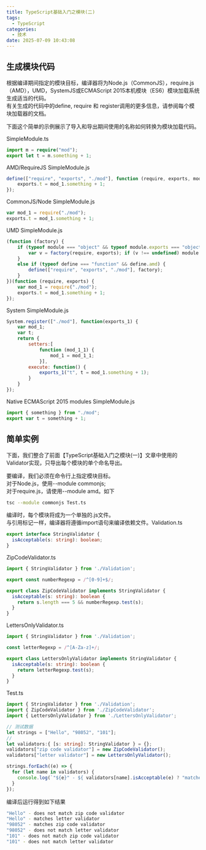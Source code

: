 ```yaml
---
title: TypeScript基础入门之模块(二)
tags:
  - TypeScript
categories:
  - 技术
date: 2025-07-09 10:43:08
---
```


## 生成模块代码

根据编译期间指定的模块目标，编译器将为Node.js（CommonJS），require.js（AMD），UMD，SystemJS或ECMAScript 2015本机模块（ES6）模块加载系统生成适当的代码。  
有关生成的代码中的define, require 和 register调用的更多信息，请参阅每个模块加载器的文档。

下面这个简单的示例展示了导入和导出期间使用的名称如何转换为模块加载代码。

SimpleModule.ts

```ts
import m = require("mod");
export let t = m.something + 1;
```

AMD/RequireJS SimpleModule.js

```js
define(["require", "exports", "./mod"], function (require, exports, mod_1) {
    exports.t = mod_1.something + 1;
});
```

CommonJS/Node SimpleModule.js

```ts
var mod_1 = require("./mod");
exports.t = mod_1.something + 1;
```

UMD SimpleModule.js

```js
(function (factory) {
    if (typeof module === "object" && typeof module.exports === "object") {
        var v = factory(require, exports); if (v !== undefined) module.exports = v;
    }
    else if (typeof define === "function" && define.amd) {
        define(["require", "exports", "./mod"], factory);
    }
})(function (require, exports) {
    var mod_1 = require("./mod");
    exports.t = mod_1.something + 1;
});
```

System SimpleModule.js

```js
System.register(["./mod"], function(exports_1) {
    var mod_1;
    var t;
    return {
        setters:[
            function (mod_1_1) {
                mod_1 = mod_1_1;
            }],
        execute: function() {
            exports_1("t", t = mod_1.something + 1);
        }
    }
});
```

Native ECMAScript 2015 modules SimpleModule.js

```js
import { something } from "./mod";
export var t = something + 1;
```

## 简单实例

下面，我们整合了前面【TypeScript基础入门之模块(一)】文章中使用的Validator实现，只导出每个模块的单个命名导出。

要编译，我们必须在命令行上指定模块目标。  
对于Node.js，使用--module commonjs;  
对于require.js，请使用--module amd。如下

```bash
tsc --module commonjs Test.ts
```

编译时，每个模块将成为一个单独的.js文件。  
与引用标记一样，编译器将遵循import语句来编译依赖文件。Validation.ts

```ts
export interface StringValidator {
  isAcceptable(s: string): boolean;
}
```

ZipCodeValidator.ts

```ts
import { StringValidator } from './Validation';

export const numberRegexp = /^[0-9]+$/;

export class ZipCodeValidator implements StringValidator {
  isAcceptable(s: string): boolean {
    return s.length === 5 && numberRegexp.test(s);
  }
}
```

LettersOnlyValidator.ts

```ts
import { StringValidator } from './Validation';

const letterRegexp = /^[A-Za-z]+/;

export class LettersOnlyValidator implements StringValidator {
  isAcceptable(s: string): boolean {
    return letterRegexp.test(s);
  }
}
```

Test.ts

```ts
import { StringValidator } from './Validation';
import { ZipCodeValidator } from './ZipCodeValidator';
import { LettersOnlyValidator } from './LettersOnlyValidator';

// 测试数据
let strings = ["Hello", "98052", "101"];
// 
let validators:{ [s: string]: StringValidator } = {};
validators["zip code validator"] = new ZipCodeValidator();
validators["letter validator"] = new LettersOnlyValidator();

strings.forEach((e) => {
  for (let name in validators) {
    console.log(`"${e}" - ${ validators[name].isAcceptable(e) ? "matches" : 'does not match'} ${name}`)
  }
});
```

编译后运行得到如下结果

```bash
"Hello" - does not match zip code validator
"Hello" - matches letter validator
"98052" - matches zip code validator
"98052" - does not match letter validator
"101" - does not match zip code validator
"101" - does not match letter validator
```
